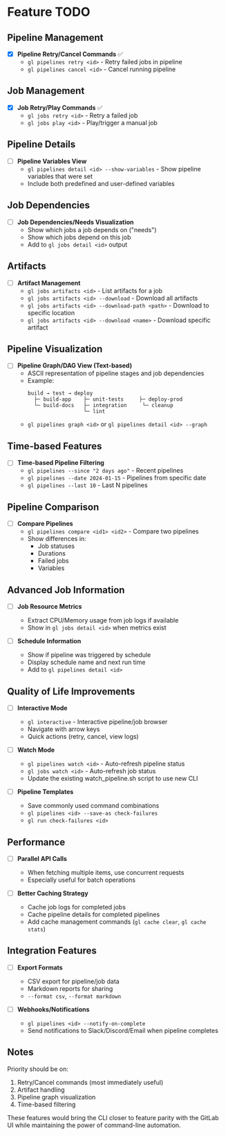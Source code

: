 # Feature TODO

## Pipeline Management
- [x] **Pipeline Retry/Cancel Commands** ✅
  - `gl pipelines retry <id>` - Retry failed jobs in pipeline
  - `gl pipelines cancel <id>` - Cancel running pipeline

## Job Management  
- [x] **Job Retry/Play Commands** ✅
  - `gl jobs retry <id>` - Retry a failed job
  - `gl jobs play <id>` - Play/trigger a manual job

## Pipeline Details
- [ ] **Pipeline Variables View**
  - `gl pipelines detail <id> --show-variables` - Show pipeline variables that were set
  - Include both predefined and user-defined variables

## Job Dependencies
- [ ] **Job Dependencies/Needs Visualization**
  - Show which jobs a job depends on ("needs")
  - Show which jobs depend on this job
  - Add to `gl jobs detail <id>` output

## Artifacts
- [ ] **Artifact Management**
  - `gl jobs artifacts <id>` - List artifacts for a job
  - `gl jobs artifacts <id> --download` - Download all artifacts
  - `gl jobs artifacts <id> --download-path <path>` - Download to specific location
  - `gl jobs artifacts <id> --download <name>` - Download specific artifact

## Pipeline Visualization
- [ ] **Pipeline Graph/DAG View (Text-based)**
  - ASCII representation of pipeline stages and job dependencies
  - Example:
    ```
    build → test → deploy
      ├─ build-app    ├─ unit-tests     ├─ deploy-prod
      └─ build-docs   ├─ integration     └─ cleanup
                      └─ lint
    ```
  - `gl pipelines graph <id>` or `gl pipelines detail <id> --graph`

## Time-based Features
- [ ] **Time-based Pipeline Filtering**
  - `gl pipelines --since "2 days ago"` - Recent pipelines
  - `gl pipelines --date 2024-01-15` - Pipelines from specific date
  - `gl pipelines --last 10` - Last N pipelines

## Pipeline Comparison
- [ ] **Compare Pipelines**
  - `gl pipelines compare <id1> <id2>` - Compare two pipelines
  - Show differences in:
    - Job statuses
    - Durations
    - Failed jobs
    - Variables

## Advanced Job Information
- [ ] **Job Resource Metrics**
  - Extract CPU/Memory usage from job logs if available
  - Show in `gl jobs detail <id>` when metrics exist

- [ ] **Schedule Information**
  - Show if pipeline was triggered by schedule
  - Display schedule name and next run time
  - Add to `gl pipelines detail <id>`

## Quality of Life Improvements
- [ ] **Interactive Mode**
  - `gl interactive` - Interactive pipeline/job browser
  - Navigate with arrow keys
  - Quick actions (retry, cancel, view logs)

- [ ] **Watch Mode**
  - `gl pipelines watch <id>` - Auto-refresh pipeline status
  - `gl jobs watch <id>` - Auto-refresh job status
  - Update the existing watch_pipeline.sh script to use new CLI

- [ ] **Pipeline Templates**
  - Save commonly used command combinations
  - `gl pipelines <id> --save-as check-failures`
  - `gl run check-failures <id>`

## Performance
- [ ] **Parallel API Calls**
  - When fetching multiple items, use concurrent requests
  - Especially useful for batch operations

- [ ] **Better Caching Strategy**
  - Cache job logs for completed jobs
  - Cache pipeline details for completed pipelines
  - Add cache management commands (`gl cache clear`, `gl cache stats`)

## Integration Features
- [ ] **Export Formats**
  - CSV export for pipeline/job data
  - Markdown reports for sharing
  - `--format csv`, `--format markdown`

- [ ] **Webhooks/Notifications**
  - `gl pipelines <id> --notify-on-complete`
  - Send notifications to Slack/Discord/Email when pipeline completes

## Notes
Priority should be on:
1. Retry/Cancel commands (most immediately useful)
2. Artifact handling
3. Pipeline graph visualization
4. Time-based filtering

These features would bring the CLI closer to feature parity with the GitLab UI while maintaining the power of command-line automation.